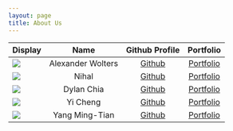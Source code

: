 ```yaml
---
layout: page
title: About Us
---
```


| Display                                                   |       Name        |              Github Profile              |                 Portfolio                 |
|-----------------------------------------------------------|:-----------------:|:----------------------------------------:|:-----------------------------------------:|
| ![](https://via.placeholder.com/100.png?text=Photo)       | Alexander Wolters |   [Github](https://github.com/AlWo223)   |     [Portfolio](docs/team/johndoe.md)     |
| ![](https://via.placeholder.com/100.png?text=Photo)       |       Nihal       |   [Github](https://github.com/nihalzp)   |     [Portfolio](docs/team/nihalzp.md)     |
| ![](https://github.com/DaDevChia)                         |    Dylan Chia     |  [Github](https://github.com/DaDevChia)  | [Portfolio](https://github.com/DaDevChia) |
| ![](https://via.placeholder.com/100.png?text=Photo)       |     Yi Cheng      | [Github](https://github.com/yicheng-toh) |     [Portfolio](docs/team/yicheng.md)     |
| ![](https://avatars.githubusercontent.com/u/24489025?s=100) |  Yang Ming-Tian   |  [Github](https://github.com/skylee03)   |   [Portfolio](team/skylee03.html)    |

